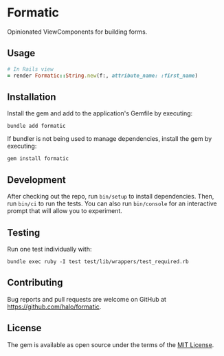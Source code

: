 # Formatic

Opinionated ViewComponents for building forms.

## Usage

```ruby
# In Rails view
= render Formatic::String.new(f:, attribute_name: :first_name)
```

## Installation

Install the gem and add to the application's Gemfile by executing:

    bundle add formatic

If bundler is not being used to manage dependencies, install the gem by executing:

    gem install formatic

## Development

After checking out the repo, run `bin/setup` to install dependencies. Then, run `bin/ci` to run the tests. You can also run `bin/console` for an interactive prompt that will allow you to experiment.

## Testing

Run one test individually with:

    bundle exec ruby -I test test/lib/wrappers/test_required.rb

## Contributing

Bug reports and pull requests are welcome on GitHub at https://github.com/halo/formatic.

## License

The gem is available as open source under the terms of the [MIT License](https://opensource.org/licenses/MIT).
